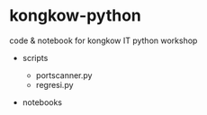 # kongkow-python
code &amp; notebook for kongkow IT python workshop

- scripts
	- portscanner.py
	- regresi.py

- notebooks
	
